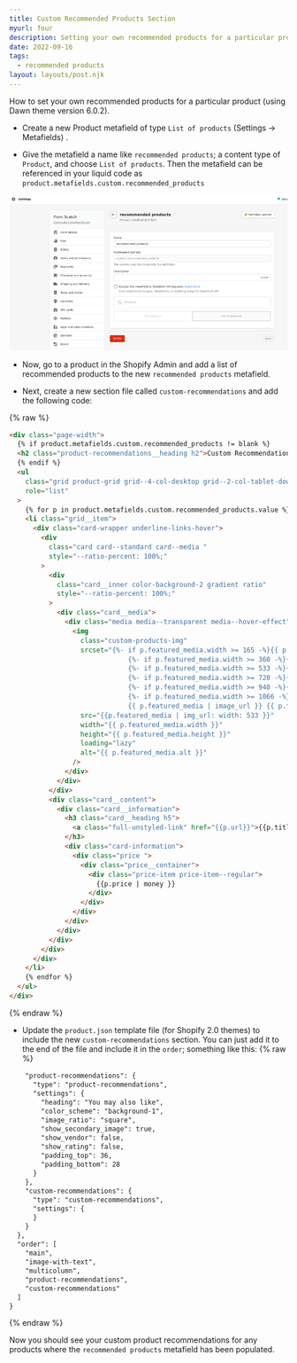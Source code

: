 ```yaml
---
title: Custom Recommended Products Section
myurl: four
description: Setting your own recommended products for a particular product.
date: 2022-09-16
tags:
  - recommended products
layout: layouts/post.njk
---
```


How to set your own recommended products for a particular product (using Dawn theme version 6.0.2).

- Create a new Product metafield of type `List of products` (Settings -> Metafields) .

- Give the metafield a name like `recommended products`; a content type of `Product`, and choose `List of products`. Then the metafield can be referenced in your liquid code as `product.metafields.custom.recommended_products`

![recommended product metafield](/img/recommended-products.png)

- Now, go to a product in the Shopify Admin and add a list of recommended products to the new `recommended products` metafield.

- Next, create a new section file called `custom-recommendations` and add the following code:

{% raw %}

```html
<div class="page-width">
  {% if product.metafields.custom.recommended_products != blank %}
  <h2 class="product-recommendations__heading h2">Custom Recommendations</h2>
  {% endif %}
  <ul
    class="grid product-grid grid--4-col-desktop grid--2-col-tablet-down"
    role="list"
  >
    {% for p in product.metafields.custom.recommended_products.value %}
    <li class="grid__item">
      <div class="card-wrapper underline-links-hover">
        <div
          class="card card--standard card--media "
          style="--ratio-percent: 100%;"
        >
          <div
            class="card__inner color-background-2 gradient ratio"
            style="--ratio-percent: 100%;"
          >
            <div class="card__media">
              <div class="media media--transparent media--hover-effect">
                <img
                  class="custom-products-img"
                  srcset="{%- if p.featured_media.width >= 165 -%}{{ p.featured_media | image_url: width: 165 }} 165w,{%- endif -%}
                              {%- if p.featured_media.width >= 360 -%}{{ p.featured_media | image_url: width: 360 }} 360w,{%- endif -%}
                              {%- if p.featured_media.width >= 533 -%}{{ p.featured_media | image_url: width: 533 }} 533w,{%- endif -%}
                              {%- if p.featured_media.width >= 720 -%}{{ p.featured_media | image_url: width: 720 }} 720w,{%- endif -%}
                              {%- if p.featured_media.width >= 940 -%}{{ p.featured_media | image_url: width: 940 }} 940w,{%- endif -%}
                              {%- if p.featured_media.width >= 1066 -%}{{ p.featured_media | image_url: width: 1066 }} 1066w,{%- endif -%}
                              {{ p.featured_media | image_url }} {{ p.featured_media.width }}w"
                  src="{{p.featured_media | img_url: width: 533 }}"
                  width="{{ p.featured_media.width }}"
                  height="{{ p.featured_media.height }}"
                  loading="lazy"
                  alt="{{ p.featured_media.alt }}"
                />
              </div>
            </div>
          </div>
          <div class="card__content">
            <div class="card__information">
              <h3 class="card__heading h5">
                <a class="full-unstyled-link" href="{{p.url}}">{{p.title}}</a>
              </h3>
              <div class="card-information">
                <div class="price ">
                  <div class="price__container">
                    <div class="price-item price-item--regular">
                      {{p.price | money }}
                    </div>
                  </div>
                </div>
              </div>
            </div>
          </div>
        </div>
      </div>
    </li>
    {% endfor %}
  </ul>
</div>
```

{% endraw %}

- Update the `product.json` template file (for Shopify 2.0 themes) to include the new `custom-recommendations` section. You can just add it to the end of the file and include it in the `order`; something like this:
  {% raw %}

```
    "product-recommendations": {
      "type": "product-recommendations",
      "settings": {
        "heading": "You may also like",
        "color_scheme": "background-1",
        "image_ratio": "square",
        "show_secondary_image": true,
        "show_vendor": false,
        "show_rating": false,
        "padding_top": 36,
        "padding_bottom": 28
      }
    },
    "custom-recommendations": {
      "type": "custom-recommendations",
      "settings": {
      }
    }
  },
  "order": [
    "main",
    "image-with-text",
    "multicolumn",
    "product-recommendations",
    "custom-recommendations"
  ]
}

```

{% endraw %}

Now you should see your custom product recommendations for any products where the `recommended products` metafield has been populated.
